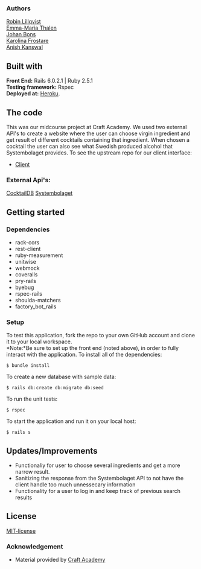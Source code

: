 ### Authors
[Robin Lillqvist](https://github.com/robin-lillqvist)  
[Emma-Maria Thalen](https://github.com/emtalen)  
[Johan Bons](https://github.com/johanbounce)  
[Karolina Frostare](https://github.com/kfrostare)  
[Anish Kanswal](https://github.com/Anish2504) 

## Built with
**Front End:** Rails 6.0.2.1 | Ruby 2.5.1   
**Testing framework:** Rspec   
**Deployed at:** [Heroku](https://grog-bot.herokuapp.com/).

## The code   
This was our midcourse project at Craft Academy. We used two external API's to create a website where the user can choose  virgin ingredient and get result of different cocktails containing that ingredient. When chosen a cocktail the user can also see what Swedish produced alcohol that Systembolaget provides.
To see the upstream repo for our client interface:
* [Client](https://github.com/CraftAcademy/team_2_grog_bot_client)

### External Api's:
[CocktailDB](https://www.thecocktaildb.com/api.php)
[Systembolaget](https://api-portal.systembolaget.se/)

## Getting started
### Dependencies  
* rack-cors
* rest-client
* ruby-measurement
* unitwise
* webmock
* coveralls
* pry-rails
* byebug
* rspec-rails
* shoulda-matchers
* factory_bot_rails


### Setup   
To test this application, fork the repo to your own GitHub account and clone it to your local workspace. </br>
*Note:*Be sure to set up the front end (noted above), in order to fully interact with the application. 
To install all of the dependencies:  
```
$ bundle install 
```
To create a new database with sample data:  
```
$ rails db:create db:migrate db:seed 
```
To run the unit tests:  

```
$ rspec
``` 
  
To start the application and run it on your local host:
```
$ rails s
```


## Updates/Improvements   
- Functionaliy for user to choose several ingredients and get a more narrow result.
- Sanitizing the response from the Systembolaget API to not have the client handle too much unnessecary information
- Functionality for a user to log in and keep track of previous search results

## License  
[MIT-license](https://en.wikipedia.org/wiki/MIT_License)

### Acknowledgement  
- Material provided by [Craft Academy](https://craftacademy.se)
